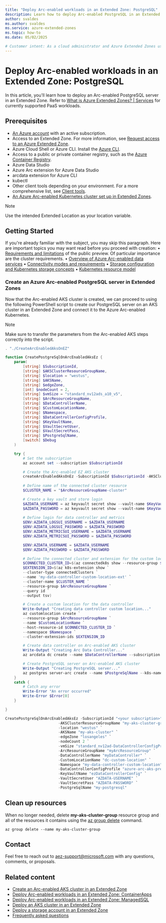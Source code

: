```yaml
---
title: "Deploy Arc-enabled workloads in an Extended Zone: PostgreSQL"
description: Learn how to deploy Arc-enabled PostgreSQL in an Extended Zone.
author: svaldes
ms.author: svaldes
ms.service: azure-extended-zones
ms.topic: how-to
ms.date: 05/02/2025

# Customer intent: As a cloud administrator and Azure Extended Zones user, I want a quick method to deploy PaaS services via Arc in an Azure Extended Zone. 
---
```

  
# Deploy Arc-enabled workloads in an Extended Zone: PostgreSQL
 
In this article, you'll learn how to deploy an Arc-enabled PostgreSQL server in an Extended Zone. Refer to [What is Azure Extended Zones? | Services](/azure/extended-zones/overview#services) for currently supported PaaS workloads.

## Prerequisites

- [An Azure account](https://azure.microsoft.com/free/?WT.mc_id=A261C142F) with an active subscription.
- Access to an Extended Zone. For more information, see [Request access to an Azure Extended Zone](request-access.md).
- Azure Cloud Shell or Azure CLI. Install the [Azure CLI](/cli/azure/install-azure-cli).
- Access to a public or private container registry, such as the [Azure Container Registry](/azure/container-registry/).
- Azure Data Studio
- Azure Arc extension for Azure Data Studio
- arcdata extension for Azure CLI
- kubectl
- Other client tools depending on your environment. For a more comprehensive list, see [Client tools](/azure/azure-arc/data/install-client-tools).
- [An Azure Arc-enabled Kubernetes cluster set up in Extended Zones](/azure/extended-zones/arc-enabled-workloads-arc-enabled-aks-cluster).
> [!NOTE] 
> Use the intended Extended Location as your location variable. 

## Getting Started	
If you're already familiar with the subject, you may skip this paragraph. Here are important topics you may want read before you proceed with creation:
•	[Requirements and limitations](/azure/container-apps/azure-arc-overview) of the public preview. Of particular importance are the cluster requirements.
•	[Overview of Azure Arc-enabled data services](/azure/azure-arc/data/overview)
•	[Connectivity modes and requirements](/azure/azure-arc/data/connectivity)
•	[Storage configuration and Kubernetes storage concepts](/azure/azure-arc/data/storage-configuration)
•	[Kubernetes resource model](https://github.com/kubernetes/design-proposals-archive/blob/main/scheduling/resources.md#resource-quantities)


### Create an Azure Arc-enabled PostgreSQL server in Extended Zones

Now that the Arc-enabled AKS cluster is created, we can proceed to using the following PowerShell script to create our PostgreSQL server on an AKS cluster in an Extended Zone and connect it to the Azure Arc-enabled Kubernetes. 

> [!NOTE] 
> Make sure to transfer the parameters from the Arc-enabled AKS steps correctly into the script.
 
```powershell
. "./CreateArcEnabledAksOnEZ"

function CreatePostgreSqlOnArcEnabledAksEz {
    param(
        [string] $SubscriptionId,
        [string] $AKSClusterResourceGroupName,
        [string] $location = "westus",
        [string] $AKSName,
        [string] $edgeZone,
        [int] $nodeCount = 2,
        [string] $vmSize = "standard_nv12ads_a10_v5",
        [string] $ArcResourceGroupName,
        [string] $DataControllerName,
        [string] $CustomLocationName,
        [string] $Namespace,
        [string] $DataControllerConfigProfile,
        [string] $KeyVaultName,
        [string] $VaultSecretUser,
        [string] $VaultSecretPass,
        [string] $PostgreSqlName,
        [switch] $Debug
    )

    try {
        # Set the subscription
        az account set --subscription $SubscriptionId

        # Create the Arc-enabled EZ AKS cluster
        createArcEnabledAksOnEz -SubscriptionId $SubscriptionId -AKSClusterResourceGroupName $AKSClusterResourceGroupName -location $location -AKSName $AKSName -edgeZone $edgeZone -nodeCount $nodeCount -vmSize $vmSize -ArcResourceGroupName $ArcResourceGroupName -Debug:$Debug
        
        # Define name of the connected cluster resource
        $CLUSTER_NAME = "$ArcResourceGroupName-cluster"

        # Create a key vault and store login
        $AZDATA_USERNAME = az keyvault secret show --vault-name $KeyVaultName --name $VaultSecretUser --query value -o tsv
        $AZDATA_PASSWORD = az keyvault secret show --vault-name $KeyVaultName --name $VaultSecretPass --query value -o tsv
        
        # Define login for data controller and metrics
        $ENV:AZDATA_LOGSUI_USERNAME = $AZDATA_USERNAME
        $ENV:AZDATA_LOGSUI_PASSWORD = $AZDATA_PASSWORD
        $ENV:AZDATA_METRICSUI_USERNAME = $AZDATA_USERNAME
        $ENV:AZDATA_METRICSUI_PASSWORD = $AZDATA_PASSWORD

        $ENV:AZDATA_USERNAME = $AZDATA_USERNAME
        $ENV:AZDATA_PASSWORD = $AZDATA_PASSWORD

        # Define the connected cluster and extension for the custom location
        $CONNECTED_CLUSTER_ID=$(az connectedk8s show --resource-group $ArcResourceGroupName --name $CLUSTER_NAME --query id --output tsv)
        $EXTENSION_ID=$(az k8s-extension show `
        --cluster-type connectedClusters `
        --name 'my-data-controller-custom-location-ext' `
        --cluster-name $CLUSTER_NAME `
        --resource-group $ArcResourceGroupName `
        --query id `
        --output tsv)

        # Create a custom location for the data controller
        Write-Output "Creating data controller custom location..."
        az customlocation create `
        --resource-group $ArcResourceGroupName `
        --name $CustomLocationName `
        --host-resource-id $CONNECTED_CLUSTER_ID `
        --namespace $Namespace `
        --cluster-extension-ids $EXTENSION_ID

        # Create data controller on Arc-enabled AKS cluster
        Write-Output "Creating Arc Data Controller..."
        az arcdata dc create --name $DataControllerName --subscription $SubscriptionId --cluster-name $CLUSTER_NAME --resource-group $ArcResourceGroupName --connectivity-mode direct --custom-location $CustomLocationName --profile-name $DataControllerConfigProfile

        # Create PostgreSQL server on Arc-enabled AKS cluster
        Write-Output "Creating PostgreSQL server..."
        az postgres server-arc create --name $PostgreSqlName --k8s-namespace $Namespace --use-k8s
    }
    catch {
        # Catch any error
        Write-Error "An error occurred"
        Write-Error $Error[0]
    }

}

CreatePostgreSqlOnArcEnabledAksEz -SubscriptionId "<your subscription>" `
                        -AKSClusterResourceGroupName "my-aks-cluster-group" `
                        -location "westus" `
                        -AKSName "my-aks-cluster" `
                        -edgeZone "losangeles" `
                        -nodeCount 2 `
                        -vmSize "standard_nv12ad-DataControllerConfigProfiles_a10_v5" `
                        -ArcResourceGroupName "myArcResourceGroup" `
                        -DataControllerName "myDataController" `
                        -CustomLocationName "dc-custom-location" `
                        -Namespace "my-data-controller-custom-location" `
                        -DataControllerConfigProfile "azure-arc-aks-premium-storage" `
                        -KeyVaultName "ezDataControllerConfig" `
                        -VaultSecretUser "AZDATA-USERNAME" `
                        -VaultSecretPass "AZDATA-PASSWORD" `
                        -PostgreSqlName "my-postgresql"

```


## Clean up resources

When no longer needed, delete **my-aks-cluster-group** resource group and all of the resources it contains using the [az group delete](/cli/azure/group#az-group-delete) command.

```azurecli-interactive
az group delete --name my-aks-cluster-group
```

## Contact

Feel free to reach out to [aez-support@microsoft.com](mailto:aez-support@microsoft.com) with any questions, comments, or proposals.

## Related content

- [Create an Arc-enabled AKS cluster in an Extended Zone](/azure/extended-zones/arc-enabled-workloads-arc-enabled-aks-cluster)
- [Deploy Arc-enabled workloads in an Extended Zone: ContainerApps](/azure/extended-zones/arc-enabled-workloads-container-apps)
- [Deploy Arc-enabled workloads in an Extended Zone: ManagedSQL](/azure/extended-zones/arc-enabled-workloads-managed-sql)
- [Deploy an AKS cluster in an Extended Zone](deploy-aks-cluster.md)
- [Deploy a storage account in an Extended Zone](create-storage-account.md)
- [Frequently asked questions](faq.md)
